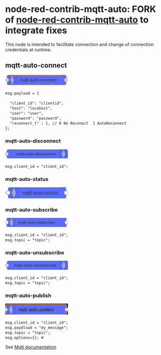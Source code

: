 # node-red-contrib-mqtt-auto: FORK of [node-red-contrib-mqtt-auto](https://github.com/eltonssilva/node-red-contrib-mqtt-auto) to integrate fixes

This node is intended to facilitate connection and change of connection credentials at runtime.

## mqtt-auto-connect

<img src="img/connects.png" width="200" alt="Conectar">

```
msg.payload = {

  "client_id": "clientid",
  "host": "locahost",
  "user": "user",
  "password": "password",
  "reconnect_t" : 1, // 0 No Reconect  1 AutoReconnect
};
```


### mqtt-auto-disconnect

<img src="img/disconnect.png" width="200" alt="Conectar">


```
msg.client_id = "client_id";
```

### mqtt-auto-status

<img src="img/status.png" width="200" alt="Conectar">



### mqtt-auto-subscribe

<img src="img/subscribe.png" width="200" alt="Conectar">


```
msg.client_id = "client_id";
msg.topic = "topic";
```


### mqtt-auto-unsubscribe

<img src="img/unsubscribe.png" width="200" alt="Conectar">

```
msg.client_id = "client_id";
msg.topic = "topic";
```

### mqtt-auto-publish

<img src="img/publish.png" width="200" alt="Conectar">

```
msg.client_id = "client_id";
msg.paydload = "my_message";
msg.topic = "topic";
msg.options={}; # 
```
See [Mqtt documentation](https://github.com/mqttjs/MQTT.js?tab=readme-ov-file#mqttclientpublishtopic-message-options-callback)
